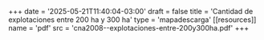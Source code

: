 +++
date = '2025-05-21T11:40:04-03:00'
draft = false
title = 'Cantidad de explotaciones entre 200 ha y 300 ha'
type = 'mapadescarga'
[[resources]]
    name = 'pdf'
    src = 'cna2008--explotaciones-entre-200y300ha.pdf'
+++
